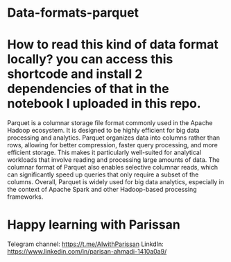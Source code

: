 # Data-formats-parquet
# How to read this kind of data format locally? you can access this shortcode and install 2 dependencies of that in the notebook I uploaded in this repo.

Parquet is a columnar storage file format commonly used in the Apache Hadoop ecosystem. It is designed to be highly efficient for big data processing and analytics. Parquet organizes data into columns rather than rows, allowing for better compression, faster query processing, and more efficient storage. This makes it particularly well-suited for analytical workloads that involve reading and processing large amounts of data. The columnar format of Parquet also enables selective columnar reads, which can significantly speed up queries that only require a subset of the columns. Overall, Parquet is widely used for big data analytics, especially in the context of Apache Spark and other Hadoop-based processing frameworks.

# Happy learning with Parissan

Telegram channel: https://t.me/AIwithParissan
LinkdIn: https://www.linkedin.com/in/parisan-ahmadi-1410a0a9/
